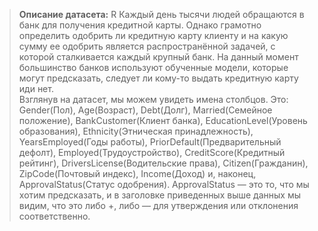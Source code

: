 > **Описание датасета:** R
Каждый день тысячи людей обращаются в банк для получения кредитной карты. Однако грамотно определить одобрить ли кредитную карту клиенту и на какую сумму ее одобрить является распространённой задачей, с которой сталкивается каждый крупный банк. На данный момент большинство банков используют обученные модели, которые могут предсказать, следует ли кому-то выдать кредитную карту иди нет.        
Взглянув на датасет, мы можем увидеть имена столбцов. Это: Gender(Пол), Age(Возраст), Debt(Долг), Married(Семейное положение), BankCustomer(Клиент банка), EducationLevel(Уровень образования), Ethnicity(Этническая принадлежность), YearsEmployed(Годы работы), PriorDefault(Предварительный дефолт), Employed(Трудоустройство), CreditScore(Кредитный рейтинг), DriversLicense(Водительские права), Citizen(Гражданин), ZipCode(Почтовый индекс), Income(Доход) и, наконец, ApprovalStatus(Статус одобрения). ApprovalStatus — это то, что мы хотим предсказать, и в заголовке приведенных выше данных мы видим, что это либо +, либо — для утверждения или отклонения соответственно.

